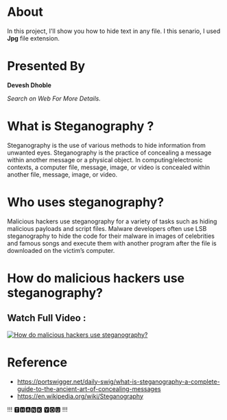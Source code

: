 # About 
In this project, I'll show you how to hide text in any file. I this senario, I used **Jpg**  file extension.

# Presented By

**Devesh Dhoble** 

*Search on Web For More Details.*

# What is Steganography ?
Steganography is the use of various methods to hide information from unwanted eyes. Steganography is the practice of concealing a message within another message or a physical object. In computing/electronic contexts, a computer file, message, image, or video is concealed within another file, message, image, or video. 

# Who uses steganography?
Malicious hackers use steganography for a variety of tasks such as hiding malicious payloads and script files. Malware developers often use LSB steganography to hide the code for their malware in images of celebrities and famous songs and execute them with another program after the file is downloaded on the victim’s computer.

# How do malicious hackers use steganography?
## Watch Full Video : 
[![How do malicious hackers use steganography?](https://img.youtube.com/vi/1F38bjvzkwM/0.jpg)](https://www.youtube.com/watch?v=1F38bjvzkwM)

# Reference
- https://portswigger.net/daily-swig/what-is-steganography-a-complete-guide-to-the-ancient-art-of-concealing-messages
- https://en.wikipedia.org/wiki/Steganography

 !!! 🆃🅷🅰🅽🅺 🆈🅾🆄 !!!
